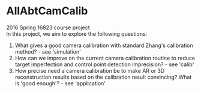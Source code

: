 # AllAbtCamCalib
2016 Spring 16823 course project  
In this project, we aim to explore the following questions:  
1. What gives a good camera calibration with standard Zhang's calibration method? - see 'simulation'  
2. How can we improve on the current camera calibration routine to reduce target imperfection and control point detection imprecision? - see 'calib'  
3. How precise need a camera calibration be to make AR or 3D reconstruction results based on the calibration result convincing? What is 'good enough'? - see 'application'  
